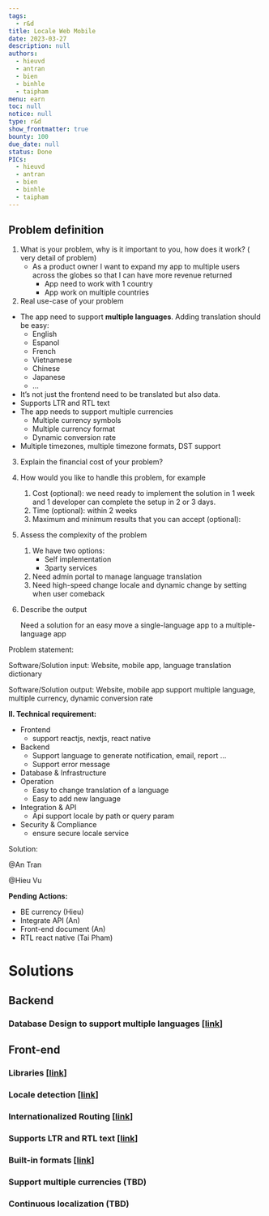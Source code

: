 ```yaml
---
tags: 
  - r&d
title: Locale Web Mobile
date: 2023-03-27
description: null
authors: 
  - hieuvd
  - antran
  - bien
  - binhle
  - taipham
menu: earn
toc: null
notice: null
type: r&d
show_frontmatter: true
bounty: 100
due_date: null
status: Done
PICs: 
  - hieuvd
  - antran
  - bien
  - binhle
  - taipham
---
```

## **Problem definition**

1. What is your problem, why is it important to you, how does it work? ( very detail of problem)
    - As a product owner I want to expand my app to multiple users across the globes so that I can have more revenue returned
        - App need to work with 1 country
        - App work on multiple countries
2. Real use-case of your problem
- The app need to support **multiple languages**. Adding translation should be easy:
    - English
    - Espanol
    - French
    - Vietnamese
    - Chinese
    - Japanese
    - …
- It’s not just the frontend need to be translated but also data.
- Supports LTR and RTL text
- The app needs to support multiple currencies
    - Multiple currency symbols
    - Multiple currency format
    - Dynamic conversion rate
- Multiple timezones, multiple timezone formats, DST support
3. Explain the financial cost of your problem?
4. How would you like to handle this problem, for example
    1. Cost (optional): we need ready to implement the solution in 1 week and 1 developer can complete the setup in 2 or 3 days.
    2. Time (optional): within 2 weeks
    3. Maximum and minimum results that you can accept  (optional):
5. Assess the complexity of the problem
    1. We have two options:
        - Self implementation
        - 3party services
    2. Need admin portal to manage language translation
    3. Need high-speed change locale and dynamic change by setting when user comeback
6. Describe the output

    Need a solution for an easy move a single-language app to a multiple-language app


Problem statement:

Software/Solution input: Website, mobile app, language translation dictionary

Software/Solution output: Website, mobile app support multiple language, multiple currency, dynamic conversion rate

**II. Technical requirement:**

- Frontend
    - support reactjs, nextjs, react native
- Backend
    - Support language to generate notification, email, report …
    - Support error message
- Database & Infrastructure
- Operation
    - Easy to change translation of a language
    - Easy to add new language
- Integration & API
    - Api support locale by path or query param
- Security & Compliance
    - ensure secure locale service

Solution:

@An Tran

@Hieu Vu

**Pending Actions:**

- BE currency (Hieu)
- Integrate API (An)
- Front-end document (An)
- RTL react native (Tai Pham)

# Solutions

## Backend

### Database Design to support multiple languages [[link](https://earn.d.foundation/733cd5bcb2d64c18b93054762df91bc7?pvs=21)]

## Front-end

### **Libraries [[link](https://earn.d.foundation/a5f3a93b7c5e4d948c0ebb152fafe6a9?pvs=21)]**

### Locale detection [[link](https://earn.d.foundation/a5f3a93b7c5e4d948c0ebb152fafe6a9?pvs=21)]

### **Internationalized Routing [[link](https://earn.d.foundation/a5f3a93b7c5e4d948c0ebb152fafe6a9?pvs=21)]**

### Supports LTR and RTL text [[link](https://earn.d.foundation/a5f3a93b7c5e4d948c0ebb152fafe6a9?pvs=21)]

### Built-in formats [[link](https://earn.d.foundation/246bf4415b434f9db1c6fe81917bb8c7?pvs=21)]

### Support multiple currencies (TBD)

### Continuous localization (TBD)
